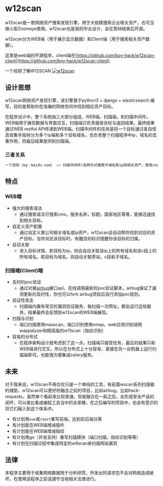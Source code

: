 # w12scan
w12scan是一款网络资产搜索发现引擎，用于大规模搜索企业相关资产，也可当做小型Zoomeye使用。w12scan也是我的毕业设计，会在答辩结束后开源。

w12scan分为WEB端（用于展示显示数据）和Client端（用于搜索相关资产数据）。

这里是web端的开源程序，client端在[https://github.com/boy-hack/w12scan-client](https://github.com/boy-hack/w12scan-client)

一个视频了解W12SCAN
[![w12scan](https://x.hacking8.com/content/uploadfile/201901/12f01548748510.png)](https://x.hacking8.com/content/uploadfile/201902/aa4b1549107977.mp4)


## 设计思想
w12scan网络资产发现引擎，该引擎基于python3 + django + elasticsearch 编写，目的是帮助你在浩瀚的网络空间中找到相应资产目标。

在程序设计中，整个系统由三大部分组成，WEB端，扫描端，和扫描中间件。WEB端用于展现数据与界面交互，扫描端只负责接收目标与返回结果，最终结果通过WEB restful API传递到WEB端。扫描中间件的任务是将一个目标通过各自信息收集手段拆分为多个ip端和多个目标域名，也负责整个扫描程序中ip，域名的去重作用，将最后结果提供到扫描端。

### 三者关系
```python
一个目标（eg：baidu.com） => 扫描中间件(各种方式搜索子域名和ip段相关资产，使用redis数据库去重) => 扫描端（扫描目标，返回结果）=> WEB端(接收扫描端提供数据，入库并分析)
```

## 特点

### WEB端
* 强大的搜索语法
    * 通过搜索语法可搜索cms，服务名称，标题，国家地区等等，能够迅速找到相关目标。
* 自定义资产配置
    * 通过自定义某公司相关域名或ip资产，w12scan会自动帮你找到对应的资产目标，当你浏览该目标时，有醒目的标识提醒你该目标的归属。
* 自动关联
    * 进入目标详情，若目标为ip，则会自动关联该ip上的所有域名和该c段上的所有域名。若目标为域名，则自动关联旁站，c段和子域名。

### 扫描端(Client)端
* 及时的poc验证
    * 通过对接[airbug](https://github.com/boy-hack/airbug)接口api，在线调用最新的poc验证脚本，airbug保证了漏洞更新的及时性，你也可以fork airbug项目后自行添加poc规则。
* 验证性攻击
    * 扫描端内置有常见的漏洞验证服务，每扫描一次网址，都会运行这些服务，结果最终会反馈到w12scan的WEB端展现。
* 扫描与识别
    * 端口扫描使用masscan，端口识别使用nmap，web应用识别调用wappalyzer和精简版的w11scan（指纹识别）
* 容易的分布式
    * 在程序架构设计就考虑到了这一点，扫描端只接受任务，最后的结果只和WEB端进行交互，所以在分布式上十分容易，直接在另一台机器上运行扫描端即可。也能很方便集成celery服务。

## 未来
对于我来说，w12scan不再仅仅只是一个单纯的工具，有前面wscan系列扫描器的铺垫，w12scan可以更好的融合之前的项目，比如airbug，比如hack-requests，虽然单个看起来比较普通，但是融合在一起之后，会形成安全产品的闭环，可以类比看成编程工具当中的全家桶，在之后编写的项目中，也会有意识的将它们融入到这个体系中。

* 有计划用`vue`或`react`重写前端，达到前后端分离
* 有计划能在WEB端增减插件
* 有计划能在WEB端增减指纹
* 有计划用go（并发支持）重写扫描模块（端口扫描，指纹识别等等）
* 有计划在扫描过程中集成特定的w9scan来扫描网站漏洞

## 法律
本程序主要用于收集网络数据用于分析研究，所发出的请求包不会对网络造成破坏。在使用该程序之前请遵守当地相关法律进行。